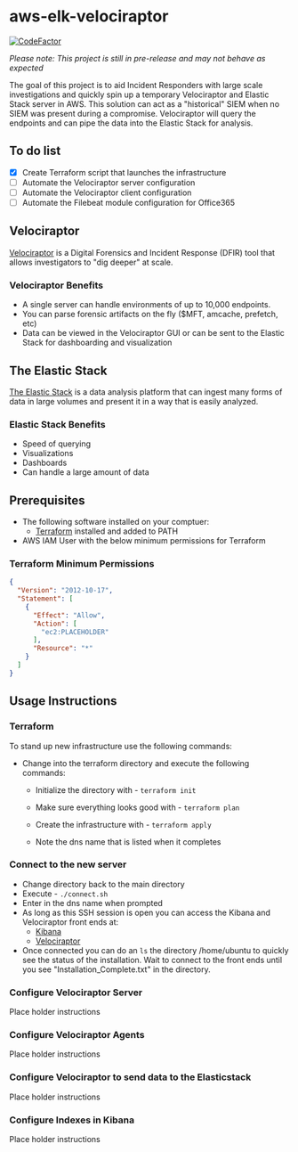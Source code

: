 # aws-elk-velociraptor

[![CodeFactor](https://www.codefactor.io/repository/github/iancweston/aws-elk-velociraptor/badge)](https://www.codefactor.io/repository/github/iancweston/aws-elk-velociraptor)

*Please note: This project is still in pre-release and may not behave as expected*

The goal of this project is to aid Incident Responders with large scale investigations and quickly spin up a temporary Velociraptor and Elastic Stack server in AWS. This solution can act as a "historical" SIEM when no SIEM was present during a compromise. Velociraptor will query the endpoints and can pipe the data into the Elastic Stack for analysis.

## To do list

- [X] Create Terraform script that launches the infrastructure
- [ ] Automate the Velociraptor server configuration
- [ ] Automate the Velociraptor client configuration
- [ ] Automate the Filebeat module configuration for Office365

## Velociraptor

[Velociraptor](https://www.velocidex.com/) is a Digital Forensics and Incident Response (DFIR) tool that allows investigators to "dig deeper" at scale. 

### Velociraptor Benefits

- A single server can handle environments of up to 10,000 endpoints.
- You can parse forensic artifacts on the fly ($MFT, amcache, prefetch, etc)
- Data can be viewed in the Velociraptor GUI or can be sent to the Elastic Stack for dashboarding and visualization

## The Elastic Stack

[The Elastic Stack](https://www.elastic.co/elastic-stack?ultron=[EL]-[B]-[Stack]-[Trials]-[AMER]-[US-C]-Exact&gambit=Elasticsearch-ELK&blade=adwords-s&thor=elastic%20stack&gclid=EAIaIQobChMIhPmZjq6_6gIVAuDICh00QwikEAAYASAAEgKaw_D_BwE) is a data analysis platform that can ingest many forms of data in large volumes and present it in a way that is easily analyzed.

### Elastic Stack Benefits

- Speed of querying
- Visualizations
- Dashboards
- Can handle a large amount of data

## Prerequisites

- The following software installed on your comptuer:
  - [Terraform](https://www.terraform.io/downloads.html) installed and added to PATH
 - AWS IAM User with the below minimum permissions for Terraform



### Terraform Minimum Permissions

```json
{
  "Version": "2012-10-17",
  "Statement": [
    {
      "Effect": "Allow",
      "Action": [
        "ec2:PLACEHOLDER"
      ],
      "Resource": "*"
    }
  ]
}
```
## Usage Instructions

### Terraform

To stand up new infrastructure use the following commands:
- Change into the terraform directory and execute the following commands:

  - Initialize the directory with - `terraform init` 

  - Make sure everything looks good with - `terraform plan`

  - Create the infrastructure with - `terraform apply`
  - Note the dns name that is listed when it completes

### Connect to the new server
- Change directory back to the main directory
- Execute - `./connect.sh`
- Enter in the dns name when prompted
- As long as this SSH session is open you can access the Kibana and Velociraptor front ends at:
  - [Kibana](http://localhost:5601)
  - [Velociraptor](https://localhost:8889)
- Once connected you can do an `ls` the directory /home/ubuntu to quickly see the status of the installation. Wait to connect to the front ends until you see "Installation_Complete.txt" in the directory.

### Configure Velociraptor Server

Place holder instructions

### Configure Velociraptor Agents

Place holder instructions

### Configure Velociraptor to send data to the Elasticstack

Place holder instructions

### Configure Indexes in Kibana

Place holder instructions
